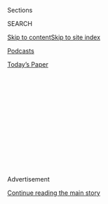 <div id="app">

<div>

<div>

<div>

<div class="NYTAppHideMasthead css-1q2w90k e1suatyy0">

<div class="section css-ui9rw0 e1suatyy2">

<div class="css-eph4ug er09x8g0">

<div class="css-6n7j50">

</div>

<span class="css-1dv1kvn">Sections</span>

<div class="css-10488qs">

<span class="css-1dv1kvn">SEARCH</span>

</div>

[Skip to content](#site-content)[Skip to site
index](#site-index)

</div>

<div id="masthead-section-label" class="css-1wr3we4 eaxe0e00">

[Podcasts](https://www.nytimes.com/spotlight/podcasts)

</div>

<div class="css-10698na e1huz5gh0">

</div>

</div>

<div id="masthead-bar-one" class="section hasLinks css-15hmgas e1csuq9d3">

<div class="css-uqyvli e1csuq9d0">

</div>

<div class="css-1uqjmks e1csuq9d1">

</div>

<div class="css-9e9ivx">

[](https://myaccount.nytimes.com/auth/login?response_type=cookie&client_id=vi)

</div>

<div class="css-1bvtpon e1csuq9d2">

[Today’s
Paper](https://www.nytimes.com/section/todayspaper)

</div>

</div>

</div>

</div>

<div data-aria-hidden="false">

<div id="site-content" data-role="main">

<div>

<div class="css-1aor85t" style="opacity:0.000000001;z-index:-1;visibility:hidden">

<div class="css-1hqnpie">

<div class="css-epjblv">

<span class="css-17xtcya">[Podcasts](/spotlight/podcasts)</span><span class="css-x15j1o">|</span><span class="css-fwqvlz">How
to Learn From a
Plague</span>

</div>

<div class="css-k008qs">

<div class="css-1iwv8en">

<span class="css-18z7m18"></span>

<div>

</div>

</div>

<span class="css-1n6z4y">https://nyti.ms/2ynQt0p</span>

<div class="css-1705lsu">

<div class="css-4xjgmj">

<div class="css-4skfbu" data-role="toolbar" data-aria-label="Social Media Share buttons, Save button, and Comments Panel with current comment count" data-testid="share-tools">

  - 
  - 
  - 
  - 
    
    <div class="css-6n7j50">
    
    </div>

  - 

</div>

</div>

</div>

</div>

</div>

</div>

<div id="NYT_TOP_BANNER_REGION" class="css-13pd83m">

</div>

<div id="top-wrapper" class="css-1sy8kpn">

<div id="top-slug" class="css-l9onyx">

Advertisement

</div>

[Continue reading the main
story](#after-top)

<div class="ad top-wrapper" style="text-align:center;height:100%;display:block;min-height:250px">

<div id="top" class="place-ad" data-position="top" data-size-key="top">

</div>

</div>

<div id="after-top">

</div>

</div>

<div>

<div class="css-1g7y0i5 e1drnplw0">

<div class="css-1ceswkc e1drnplw1">

</div>

<div class="css-f2fzwx e1drnplw2">

<div data-aria-labelledby="modal-title" data-role="region">

<div id="modal-title" class="css-mln36k">

transcript

</div>

<div class="css-pbq7ev">

</div>

<span>Back to Still
Processing</span>

<div class="css-f6lhej">

<div class="css-1ialerq">

<div class="css-1701swk">

bars

</div>

<div>

<div class="css-1t7yl1y">

0:00/0:00

</div>

<div class="css-og85jy">

\-0:00

</div>

</div>

</div>

</div>

<div class="css-15fbio0">

<div class="css-1p4nyns">

transcript

## How to Learn From a Plague

### Hosted by Wesley Morris and Jenna Wortham. Produced by Hans Buetow.

#### We study the AIDS-epidemic documentary “How to Survive a Plague” — and apply its lessons to the Covid-19 crisis.

Thursday, April 16th, 2020

</div>

  - wesley morris  
    Can I tell you, Jenna, about my Aunt Geri?

  - jenna wortham  
    Please. I would love to hear more.

  - wesley morris  
    Well, you know that she died a couple weeks ago of Covid-19. She was
    in a nursing home for a while. And like many people who are in
    nursing homes right now, it is not the greatest place to be with
    this disease out there. And she was one of the unfortunate people
    who got it. She was 90 years old, and her life was good. It was very
    good. Aunt Geri was so full of life, and so full of energy, and so
    funny, and she loved having people around her. Let me — OK, Jenna,
    let me just ask you a question. Like, what is the thing where like,
    you don’t like Thanksgiving, but you will put up with it because
    there’s this one thing you get to eat every year? What is it?

  - jenna wortham  
    100 percent. 100 percent it’s stuffing.

  - wesley morris  
    Aunt Geri was the stuffing on your Thanksgiving plate. My personal
    favorite thing is macaroni and cheese with cranberry sauce. My Aunt
    Geri was the mac and cheese and the cranberry sauce. She was the
    person who, whenever my family got together, even if I didn’t even
    think about her being there, the minute I get in the house, Aunt
    Geri is there, and I’m happy. She told funny stories. She was a
    great side person in somebody else’s story if she was present when
    my grandmother was holding court. My Aunt Geri was basically like
    the Pips to my grandmother’s Gladys Knight. She was always there and
    just be like, leaving —

  - jenna wortham  
    Oh, my god. So good.

  - wesley morris  
    On that midnight train. Yeah, I mean, that was my Aunt Geri. She was
    there to back up any story being told that she knew anything about.
    And whatever your favorite thing is, that was Aunt Geri. She was one
    of my favorite things. And it’s just wild to me that this vivacious,
    humorous, vinegary woman who loved so many people, who was loved by
    so many people, who lived such a full and rich life, would have to
    spend the last of those days by herself, untouched, unspoken to,
    essentially, by anybody who loved her, by the people she raised. I
    think all of us in my family would have loved to have given her
    that.

  - jenna wortham  
    It’s really hard to grapple with the reality that in order to take
    care of someone, and in order to love them, you have to stay away
    from them, because you could get sick. I mean, their bodies are
    dangerous. They are carrying the virus.

  - wesley morris  
    And where my brain goes thinking about where to put my sadness, or
    like how to think about it in some other context, is to the 1980s
    and 1990s, when people were also dying stigmatized deaths. And it
    isn’t so much that my Aunt Geri died stigmatized, but she kind of
    did, Jenna. She was forced to die in a way that feels, emotionally,
    to me, shameful, because it’s not the way human beings commemorate
    each other.

  - jenna wortham  
    Right.

  - wesley morris  
    We couldn’t be in space with her. We couldn’t talk her through her
    death. We couldn’t comfort her as she died. She just had to do it on
    her own. And so there is this — there’s this spot on Aunt Geri’s
    death in a way that feels, kinda makes me feel worse.

  - jenna wortham  
    But that last act of Aunt Geri was one of love, you know? She died
    alone to prevent anyone else from getting sick, and it’s not right.
    It isn’t right.

  - wesley morris  
    But that’s where we are.

  - jenna wortham  
    Yeah. And that’s where we are.

  - \[music\]

  - wesley morris  
    I’m Wesley Morris.

  - jenna wortham  
    I’m Jenna Wortham.

  - wesley morris  
    We’re two New York Times writers hunkered down in our living rooms.

  - jenna wortham  
    This is “Still Processing.”

  - wesley morris  
    Jenna, you and I watched this film, “How to Survive a Plague.” I
    think this movie, which was made in 2012 by David France, is a
    really instructive blueprint for how we might proceed, and the ways
    in which the era of the AIDS crisis, which lasted for the 1980s and
    1990s, the high point of it is just really useful to compare these
    two areas.

  - jenna wortham  
    Sure.

  - wesley morris  
    This one that we’ve just embarked on, and this one that was well
    under way when the movie starts. And essentially, David France made
    this film out of lots of video footage that existed from the time of
    ACT UP and the fight to get some sort of drug treatment for these
    people who were dying and who contracted the disease.

  - archived recording  
    Welcome to ACT UP. We are the AIDS Coaltion to Unleash Power, a
    diverse, non-partisan group of individuals united in anger and
    committed to direct action to end the AIDS crisis.

wesley morris

And they were formed in 1987, and they essentially harassed and
basically terrorized the government into giving them the drugs.

  - archived recording  
    Fight back. Fight AIDS. Act up. Fight back. Fight AIDS.

wesley morris

I think part of the power comes from the fear of the people organizing,
and the uncertainty, and the anger that they have that there is
something that can be done, but the government, the U.S. government in
this case, isn’t doing enough, if anything, to fight it. And I think the
reason I wanted us to watch it was because it just seemed like a film
that nobody’s really talking about in terms of what lessons we can
learn. Everybody’s watching “Contagion.”

jenna wortham

And “28 Days Later,” I just keep bringing it up.

wesley morris

You really keep bringing it up.

\[laughter\]

wesley morris

I know it’s not just you.

jenna wortham

My biggest regret. My biggest regret. Go on.

wesley morris

But I think “How to Survive a Plague” is the most instructive movie
manual we might have. I mean, there are all kinds of books we can read
as well, but movie-wise I actually wonder if, at this point where we are
now — “Contagion” made sense for the first phase of this.

jenna wortham

Right.

wesley morris

I feel like we’re entering a more existential phase, and a more angry
and political phase.

jenna wortham

We’re more engaged.

wesley morris

Yeah.

jenna wortham

Like, this is the new reality. Now we want to know what to do with it.

wesley morris

Right, right. I feel like there are a lot of ways in which this moment
is similar to what was happening 25, 30, 35 years ago, and one of those
ways is what we were talking about with my aunt, which involves the
danger of a vector and the fact that we can’t touch each other. I’m
thinking about this moment in “How to Survive a Plague” where Peter
Staley, who’s one of the most prominent members of ACT UP, is on
“Crossfire,” CNN’s “Crossfire,” back when “Crossfire” was not the way
all cable news was now, which is people yelling at each other.

  - archived recording  
    Tonight from Washington, “Crossfire,” against all odds. On the left,
    Tom Braden. On the right, Pat Buchanan. In the crossfire, Peter
    Staley of the New York AIDS Coalition To Unleash Power.

wesley morris

Pat Buchanan, conservative Republican on one side, and Tom Braden, I
don’t know what political affiliation Tom Braden was. He basically is
famous for having written the book that became the television show
“Eight is Enough.” Anyway, at some point Pat Buchanan says to Peter
Staley, you know, I want you to look into the camera, and what would you
tell a young kid who wants to have sex?

jenna wortham

Well, he said your brother. He was like —

wesley morris

Yeah, or your brother. Yeah, your young brother, yeah.

jenna wortham

If you have a brother, he’s 21, what would you say to him? Would you
want him to avoid this life that you’re living? Peter Staley is HIV
positive.

  - archived recording (pat buchanan)  
    What would you tell him if you wanted him to live a long life?

  - archived recording (peter staley)  
    Use a condom. And also to use a lubricant, by the way, that has the
    medicine that can —

  - archived recording (pat buchanan)  
    This is Russian roulette.

  - archived recording (peter staley)  
    It is not Russian roulette. It is Russian roulette to not give
    people this information when human nature dictates that they’re
    going to go out there and they’re going to have sex anyway.

  - archived recording (pat buchanan)  
    You mean celibacy is impossible?

  - archived recording (peter staley)  
    It’s just not going to work. People aren’t going to do it, and lots,
    lots of people are going to die.

jenna wortham

It’s incredible because the two men on either side of him cannot deal.
They’re both just sputtering. They literally — if they were a cartoon,
there’d be like smoke coming out of their ears.

  - archived recording (pat buchanan)  
    I think that — well, thank you very much, Peter Staley. Thanks for
    being in our studio. Mr. Braden and I will be back in a minute.

\[music\]

wesley morris

What I hear Peter Staley saying in that moment is that we need the tools
to be safe. Because the truth is, and you can see it in 2020, you can
see it right now anytime you leave the house with the uncertainty around
how to be safe around each other. And right now the solution is just to
quarantine and stay in the house and not go anywhere near each other.
But I think part of the anger that is bubbling up among so many of us
right now is that there is potentially a way we can begin to be safe
around each other, and that is through testing. Those guys wanted
condoms. We want tests. And it is a thing that is going to help us be
safe when it’s time to actually do what comes natural to us, which is
not stay in the house. A very simple clarification that could be made
for us medically, and at this point on behalf of the government, is
testing. Where are the tests?

jenna wortham

Mmm.

wesley morris

And there are two things that really have stayed with me in this outing
with “How to Survive a Plague,” and the one I just talked about with
Peter Staley and Pat Buchanan and Tom Braden on “Crossfire.” And the
other one is this moment at which things are really tense among ACT UP
members. They’ve reached a sort of stage where, I don’t know how else to
put this except like, some pettiness has begun to creep into the
operation. And there are people who think that the people at the front
of the organization, at the top of ACT UP, are getting too much
attention, and they’re a little too famous.

jenna wortham

A common activist, organizer dilemma. In every movement there comes a
moment. Go on.

wesley morris

Yes. Well, there’s a little — somebody in the peanut gallery is trying
to chirp up and cause a little bit of disruption.

  - archived recording 1  
    Bill, you’re going to have a chance to talk, all right? Everybody —

  - archived recording 2  
    Don’t lecture me, you stupid, lazy, incompetent shithead.

  - archived recording 3  
    Bill, everybody —

wesley morris

Up at the front of the room in this space is Larry Kramer, the
playwright activist, author of “The Normal Heart,” the play, “Faggots,”
the novel, and a real figurehead in the AIDS crisis. Larry Kramer leans
forward and he says, plague. He screams it.

  - archived recording  
    You’re making the same point towards —

  - archived recording (larry kramer)  
    Plague\! We are in the middle of a fucking plague, and you behave
    like this?
    
    Plague\! 40 million infected people is a fucking plague\!

jenna wortham

He’s like parting the Red Sea when he screams it. It’s like —

wesley morris

Yes. It is — that is great Jenna.

jenna wortham

It’s deeply theatrical.

wesley morris

Yes. It is an Old Testament moment.

jenna wortham

It is.

  - archived recording (larry kramer)  
    We are in the worst shape we have ever, ever, ever been in. All
    those pills we’re shoveling down our throats? Forget it. ACT UP has
    been taken over by a lunatic fringe. They can’t get together. Nobody
    agrees with anything. All we can do is field a couple of hundred
    people in a demonstration. That’s not going to make anybody pay
    attention, not until we get millions out there. We can’t do that.
    All we do is pick at each other and yell at each other.

wesley morris

He screams this, and the point of his screaming it is that he wants this
infighting to stop, because the stakes are too high. People are dying
right now, and we don’t have time for these little petty power
squabbles. There’s a larger mission, and our job right now is to figure
out how to execute it. I will never forget the sight of those people in
Wisconsin trying to vote —

jenna wortham

Heartbreaking.

wesley morris

The other week. And seemingly endless lines in the rain, in a hailstorm.
What would have been all right for that moment would have been somebody
just standing outside some polling station and just saying, “Plague\!
This is a plague\! And this is not a time to play games with people’s
lives. This primary can happen somewhere down the line. It does not have
to happen today when there are lives on the line, when people are
risking their lives to cast a vote. This is not the day for that.” And I
just imagine somebody — I mean, maybe it’s just Larry Kramer saying to
these people, this is not a game. This is a life or death thing. This
primary, I mean, in the scheme of things is probably a little — it’s
crucial, but there should be people alive to govern and not risking
their lives in order to vote to be governed in a moment like this. And
basically, what people were doing that day in leaving their houses to
stand in line — not six feet apart from people, by the way, according to
some of the pictures I saw — in order to vote because they had to, for
me, it felt like a form of protest.

jenna wortham

Absolutely. I’ve also been thinking a lot about how workers are
organizing right now in this moment. So there are these incredible
demonstrations where Whole Foods workers and some Amazon workers,
they’re calling in sick instead of showing up for work. And they’re
essentially protesting inadequate protections for workers who are still
showing up for work, bagging groceries, packing boxes and sending them
out into the world. Essential jobs, no doubt about it, but they don’t
feel that they have what they need to care for themselves. And in
January, Whole Foods stopped offering health care for its part-time
employees, and that means anybody who works under 30 hours a week. And
so those are really, really, really hard choices to have to make. Do I
show up and try to make money to take care of myself and take care of my
family, and put myself in harm’s way, and potentially contract or spread
the virus? Thinking about those labor uprisings and those worker
movements, A, it’s really inspiring, but it also makes me think a lot
about the die-ins that were being held during the AIDS epidemic. In the
peak of the AIDS crisis, where people were going into public spaces —
sometimes they were churches, sometimes they were in front of federal
buildings — and they were just laying on the ground and yelling, “You’re
killing us. You’re killing us because you won’t protect us.”

  - archived recording  
    Stop killing us\! Stop killing us\! Stop killing us\! We’re not
    going to take it anymore. You’re killing us. Stop it\! Stop it\!
    Stop it\! Stop it\!

jenna wortham

But none of that is possible right now. That’s not what protest can look
like right now in 2020 during Covid-19, but it does look like standing
in line to vote in Wisconsin. It also looks like organizing and staging
sick-outs to demand that your workplace is safer, because people can’t
organize and have meetings. People can’t come together and hold signs
and storm a federal building, although I’m sure we would if we could.

wesley morris

There is this inside-out way that the risk of your life in order to
survive in some ways is a kind of protest. Right? Like, having to leave
your house to file for unemployment benefits, or go to a food bank, is a
form of protest.

jenna wortham

It’s interesting, though, because I think there’s been this narrative
over the course of the last four years about the death of the American
protest. Or that Americans aren’t in the streets enough, and Americans
aren’t holding these endless vigils, like people are doing in South
Korea and other countries who are unhappy with their government and just
refusing to stay inside.

wesley morris

Hong Kong.

jenna wortham

And Hong Kong. Yeah, Hong Kong is a great example as well. And the
images that we’re receiving of that need laid so bare, so desperate, and
so real is becoming this unexpected demonstration. It’s a demonstration
of the stark inequalities of this country. It’s puncturing through any
fantasy that people have had. And I actually think that right now, we’re
building to the point where the documentary starts, which is six years
into the AIDS epidemic, and there are hundreds of thousands of people
who have died from AIDS. There was a feeling of negligence and death all
around you. We’re not there yet, and that is something I’m grateful for
in some ways. But it was also a reality check that we can’t let it get
to that point as well. Like, there’s no reason for this to go on longer
than it needs to go. And so it was kind of a shorthand to kind of like,
activate now. Like, I felt like I was being powered up like a
transformer. It was like, assemble\! \[LAUGHTER\] You don’t want to get
to the point —

wesley morris

That’s Voltron.

jenna wortham

That’s Vol — for sure.

You know, Wesley, there is this scene in the documentary that I just
can’t get out of my mind. It takes place during a moment when the AIDS
quilt is coming to Washington D.C.

wesley morris

Oh yeah.

jenna wortham

And the film shows these huge swaths of cloth being laid out over the
national lawn. And you know what it looks like. It’s beautiful. It’s
these hand-hewn squares with names on them and pictures and hearts and
other bits of memorabilia. And it’s emotional and it’s peaceful and it’s
evocative, and that’s one end of a grieving spectrum. At the other end
of that spectrum, there is an entirely different tone of emotion being
uncorked, and it’s a lot of ACT UP activists and other folks who are
also in Washington D.C. They go to the White House, and they bring the
cremated remains of their loved ones, and they’re literally taking
handfuls of ash, handfuls of charred bone, and they’re tossing it on the
lawn, and they’re yelling out their loved one’s names.

wesley morris

On the White House lawn.

jenna wortham

And it’s so emotional, and I cried, and it’s so powerful, and it’s so
visceral, and it’s so real. And I can see how the AIDS quilt in some
ways was offensive, because it didn’t — it wasn’t a strong enough act to
commemorate the lives that were lost unnecessarily. And so in a way —

wesley morris

It was kind of covering something up.

jenna wortham

It is covering something up and it was kind of — yeah, it was a blanket
of sorts, right? Like, it was a pacifying gesture.

wesley morris

Right, right.

jenna wortham

And so I was thinking a lot about this film’s choice too, and the
choices that were made, and the figures that were included. And like, in
some ways, that watching “How to Survive a Plague,” it was so
overwhelmingly white. I have no doubt that those core members of ACT UP
were the ones to focus on and that they were instrumental in pushing
forward the biomedical progress that people suffering from AIDS needed.
And I also couldn’t help but feel like, even though there are a few
artists of color, including Ray Navarro, there are a few black people
who are shown who are sick, there are a few black people at the ACT UP
meetings who were shown speaking out, but we don’t get their names. We
don’t know if they lived or died. We don’t know who they were. We don’t
know who they are. And —

wesley morris

Is that the movie’s fault? Or is that ACT UP’s fault?

jenna wortham

Good question.

wesley morris

Because the movie seems to know what ACT UP’s blind spots are, because
they kind of keep recurring in this questioning of where the people of
color are. And it’s hard not to watch this movie, once you notice that,
and not think about how there weren’t blacks and Latinos in positions of
power pretty much anywhere during this era. And to flash forward to now,
the people who are still suffering most greatly with AIDS and HIV are
black people and Latinos, and those are also the same people dying
disproportionately right now of Covid-19.

jenna wortham

That’s right. Black and brown communities are still dealing with the
highest infection rates, right? The New York Times — we’ll put it in the
show notes — has a great piece about it a few years ago about how
infection rates of HIV are still tremendously high in the south and how
devastating that is. And a lot of it has to do with the whiteness of the
portrayal of the crisis. And so, you know, I was thinking a lot about
that and the similarities to Covid.

wesley morris

The vexing thing about all of this is, whenever these crises happen,
things that were set in motion 400 years ago, essentially —

jenna wortham

Yes\!

wesley morris

Always continue to bear the same results. Right? There isn’t anything
you can do. When stuff is supposed to go wrong for everybody, it goes
way more wrong for some people over here in the United States. And that
inequality is still bearing rotten fruit in the 21st century.

jenna wortham

I’ve been really meditating on the whiteness of “How to Survive a
Plague,” and for once it didn’t anger me. It actually — well it did
anger me, but it was also really enlightening because it’s really
helping me understand how filtered a lot of the coverage and a lot of
the perception of what the pandemic means for so many. Right now, in
particular, I’m thinking a lot about how my Twitter feed in particular
is just full of people talking about their boredom and loneliness and
what they’re cooking. And all those things are valid, but they’re really
only one subset of an experience right now, and it’s an experience of
people with the means and who have the means to be bored. And for a lot
of people, they’re dealing with living in overcrowded apartments.
They’re dealing with waiting in line for food. They’re dealing with
medical racism. The Times had a really great story about a lot of folks
in Queens. Queens is an area that’s been hit the hardest in New York.
And when you watch that film, it’s very clear who’s not being
represented and who was left out of the narrative. And it is such a
stark reminder who not to leave out this time, and that we have to be
really careful of those deletions, because they do have a historical
impact.

wesley morris

I’ve been finding that coverage to be heartening on the one hand, but
also like, well, welcome to a thing that has been going on — what?
There’s no internet at some of the homes of these kids who now have to
do distance learning?

jenna wortham

Exactly.

wesley morris

Shocker.

jenna wortham

Right.

wesley morris

It is hitting people — This is happening — Wait, it’s happening again?
Racism is happening by accident again? It is news to people in a way
that for some reason a hurricane isn’t, and it isn’t just the Flint
water crisis. There is something about the fact that this is happening
in every state in the country. And in every state in which there is a
black or Latino person, they are suffering this far more greatly than
other people, by and large. And I think it is really forcing people to
think about what racism — like, what invisible racism is, what ancient
racism is, what skeletal, morally skeletal racism is. It is who is being
forced to get sick in order to stay alive, and it’s that racism that’s
coming to bear on people and their consciousnesses right now.

jenna wortham

We’ve never been collectively at a moment in society, in my lifetime,
where everyone is susceptible to the same sickness, right? And all we
want is the same return to health. I just hope that people come out of
this moment, and the desire to go back to the new normal is a slightly
tweaked normal, that what we think of as health shifts, and that we
understand that health is not a given, and that some people are always
ill and always unwell because of the societal conditions under which
they live.

\[music\]

wesley morris

That is definitely true. And I have something to offer your hope when we
come back.

\[music\]

wesley morris

You know, Jenna, I’ve been thinking a lot about this moment that you and
I have been talking about — this ‘80s and ‘90s AIDS HIV era. And I’ve
been thinking a lot about the culture that came out of that moment. The
painters Keith Herring and David Wojnarowicz on the one hand, and then
somebody like the poet Tom Gunn on the other, who wrote this great
collection of poems called “The Man With Night Sweats” about AIDS in
that time of crisis, in and around San Francisco especially. And the
filmmaker, the great filmmaker, Marlon Riggs, who was also working
during this period and making really great experimental work. But the
thing, a thing that I’ve been thinking about, given what we’ve been
talking about, in — really in the last couple of weeks is this REM song
that was recorded well after the height of the crisis. The song is
called “Hope.”

\[music - "hope," rem\]

And it’s on their album “Up” which came out in 1998. And there’s
something about this song that is just so resonant with me. It’s got
this sort of stripped down beat, and it is essentially Michael Stipe
narrating the story of going to visit his friend who is sick in the
hospital, and the toll that the sickness is taking on him and maybe
their relationship, and the way that you care for sick people and the
way you care for dying people.

He’s saying, “You want to go out Friday. You want to go forever. You
know that it sounds childish that you’ve dreamt of alligators. You hope
that we are with you, and you hope you’re recognized. You want to go
forever. You see it in my eyes. I’m lost in the confusion, and it
doesn’t seem to matter. You really can’t believe it, and you hope it’s
getting better.”

And I don’t know. I read a verse like that, and I think about Geri and
how much she had that wanting to go forever in her eyes, and how unlike
in this song and unlike people who are sick and dying under ordinary
circumstances, she can’t see anything in anybody else’s eyes. I think
this is one of the most beautiful songs that REM’s ever written. I think
that it is one of the most beautiful songs ever written about dying or
the uncertainty around dying. But I also think that part of the thing
that makes the song beautiful is the way that the death is sort of
interlaced with this belief that things can get better, even if it
doesn’t seem in the moment that they will.

  - music - "hope," rem  
    You want to trust religion, and you know it’s allegory, but the
    people who are followers have written their own story. So you look
    up to the heavens, and you hope that it’s a space ship, and it’s
    something from your childhood. You’re thinking don’t be frightened.

wesley morris

I think about this song all the time for both how specifically detailed
it is, but also how powerfully broad its resonance is. I mean, this is
an experience that any two people can have in any hospital room, except
for right now. And it just stands in for me as a proxy for all of these
experiences that lots and lots of other people can’t have with their
loved ones too, but I have hope. I have hope. I have hope.

\[music\]

That’s our show. And you guys don’t have any homework for next week,
because we are going to watch something together.

jenna wortham

Ooh.

wesley morris

We’ll explain it on the spot, but just go try to enjoy yourselves as
much as you possibly can. And there’s one other thing.

jenna wortham

We really want to hear from you all about how taking care is changing in
your life under Covid. Tell us a story. How are you taking care of the
people in your life, and how are they taking care of you? You can record
yourself using the voice memo app or the voice recorder app, and email
the file to StillProcessing@NYTimes.com. We may use what you send us in
an upcoming episode. Either way, thank you so much for your time.

wesley morris

“Still Processing” is a product of The New York Times, and it was
recorded in our living rooms.

jenna wortham

It is produced by Hans Buetow.

wesley morris

Our editors are Sarah Sarasohn, Sasha Weiss, Wendy Dorr, and Lisa Tobin.

jenna wortham

Our engineer is Jake Gorski.

wesley morris

And our theme music’s by Kindness. It’s called “World Restart” from the
album “Otherness.”

jenna wortham

You can find all of our episodes and various fun things at
NYTimes.com/StillProcessing.

wesley morris

Thanks for listening, everybody.

jenna wortham

See you next
week.

</div>

</div>

</div>

</div>

<div style="position:absolute;width:0;height:0;visibility:hidden;display:none">

</div>

<div style="width:100%">

<div class="css-18qqsen e1eullfg0" style="background-image:url(https://static01.nyt.com/images/2019/09/15/podcasts/still-processing-album-art-2/still-processing-album-art-2-videoFifteenBySeven2610-v2.png)">

<div class="css-1hmsypo e1eullfg2">

<div class="css-131hid3 e1eullfg3">

<div class="css-1uhi299 e1eullfg1">

</div>

<div class="css-1tloyb6">

<div class="css-1kltdsh ehra6vc0">

[<span class="css-1f76qa2">![Still Processing
logo](https://static01.nyt.com/images/2019/09/15/podcasts/still-processing-album-art-2/still-processing-album-art-2-square320.jpg)<span>Still
Processing</span></span>](https://www.nytimes.com/column/still-processing-podcast)<span class="css-1lhttlg ehra6vc1"><span class="css-sj5ozi ehra6vc2">Subscribe:</span></span>

  - [Apple Podcasts](https://itunes.apple.com/us/podcast/id1151436460)
  - [Google
    Podcasts](https://www.google.com/podcasts?feed=aHR0cHM6Ly9yc3MuYXJ0MTkuY29tL255dC1zdGlsbC1wcm9jZXNzaW5n)

</div>

</div>

<div class="css-1r0dpua e1eullfg4">

<div class="css-1gu519p edye5kn0">

<div>

# How to Learn From a Plague

## We study the AIDS-epidemic documentary “How to Survive a Plague” — and apply its lessons to the Covid-19 crisis.

</div>

<span class="css-lsnb14 edye5kn4">Hosted by Wesley Morris and Jenna
Wortham. Produced by Hans Buetow.</span>

<div class="css-1vd84sn">

<span class="css-16bt4xd">Transcript</span>

</div>

</div>

<div class="css-1g7y0i5 e1drnplw0">

<div class="css-1ceswkc e1drnplw1">

</div>

<div class="css-f2fzwx e1drnplw2">

<div data-aria-labelledby="modal-title" data-role="region">

<div id="modal-title" class="css-mln36k">

transcript

</div>

<div class="css-pbq7ev">

</div>

<span>Back to Still
Processing</span>

<div class="css-f6lhej">

<div class="css-1ialerq">

<div class="css-1701swk">

bars

</div>

<div>

<div class="css-1t7yl1y">

0:00/0:00

</div>

<div class="css-og85jy">

\-0:00

</div>

</div>

</div>

</div>

<div class="css-15fbio0">

<div class="css-1p4nyns">

transcript

## How to Learn From a Plague

### Hosted by Wesley Morris and Jenna Wortham. Produced by Hans Buetow.

#### We study the AIDS-epidemic documentary “How to Survive a Plague” — and apply its lessons to the Covid-19 crisis.

Thursday, April 16th, 2020

</div>

  - wesley morris  
    Can I tell you, Jenna, about my Aunt Geri?

  - jenna wortham  
    Please. I would love to hear more.

  - wesley morris  
    Well, you know that she died a couple weeks ago of Covid-19. She was
    in a nursing home for a while. And like many people who are in
    nursing homes right now, it is not the greatest place to be with
    this disease out there. And she was one of the unfortunate people
    who got it. She was 90 years old, and her life was good. It was very
    good. Aunt Geri was so full of life, and so full of energy, and so
    funny, and she loved having people around her. Let me — OK, Jenna,
    let me just ask you a question. Like, what is the thing where like,
    you don’t like Thanksgiving, but you will put up with it because
    there’s this one thing you get to eat every year? What is it?

  - jenna wortham  
    100 percent. 100 percent it’s stuffing.

  - wesley morris  
    Aunt Geri was the stuffing on your Thanksgiving plate. My personal
    favorite thing is macaroni and cheese with cranberry sauce. My Aunt
    Geri was the mac and cheese and the cranberry sauce. She was the
    person who, whenever my family got together, even if I didn’t even
    think about her being there, the minute I get in the house, Aunt
    Geri is there, and I’m happy. She told funny stories. She was a
    great side person in somebody else’s story if she was present when
    my grandmother was holding court. My Aunt Geri was basically like
    the Pips to my grandmother’s Gladys Knight. She was always there and
    just be like, leaving —

  - jenna wortham  
    Oh, my god. So good.

  - wesley morris  
    On that midnight train. Yeah, I mean, that was my Aunt Geri. She was
    there to back up any story being told that she knew anything about.
    And whatever your favorite thing is, that was Aunt Geri. She was one
    of my favorite things. And it’s just wild to me that this vivacious,
    humorous, vinegary woman who loved so many people, who was loved by
    so many people, who lived such a full and rich life, would have to
    spend the last of those days by herself, untouched, unspoken to,
    essentially, by anybody who loved her, by the people she raised. I
    think all of us in my family would have loved to have given her
    that.

  - jenna wortham  
    It’s really hard to grapple with the reality that in order to take
    care of someone, and in order to love them, you have to stay away
    from them, because you could get sick. I mean, their bodies are
    dangerous. They are carrying the virus.

  - wesley morris  
    And where my brain goes thinking about where to put my sadness, or
    like how to think about it in some other context, is to the 1980s
    and 1990s, when people were also dying stigmatized deaths. And it
    isn’t so much that my Aunt Geri died stigmatized, but she kind of
    did, Jenna. She was forced to die in a way that feels, emotionally,
    to me, shameful, because it’s not the way human beings commemorate
    each other.

  - jenna wortham  
    Right.

  - wesley morris  
    We couldn’t be in space with her. We couldn’t talk her through her
    death. We couldn’t comfort her as she died. She just had to do it on
    her own. And so there is this — there’s this spot on Aunt Geri’s
    death in a way that feels, kinda makes me feel worse.

  - jenna wortham  
    But that last act of Aunt Geri was one of love, you know? She died
    alone to prevent anyone else from getting sick, and it’s not right.
    It isn’t right.

  - wesley morris  
    But that’s where we are.

  - jenna wortham  
    Yeah. And that’s where we are.

  - \[music\]

  - wesley morris  
    I’m Wesley Morris.

  - jenna wortham  
    I’m Jenna Wortham.

  - wesley morris  
    We’re two New York Times writers hunkered down in our living rooms.

  - jenna wortham  
    This is “Still Processing.”

  - wesley morris  
    Jenna, you and I watched this film, “How to Survive a Plague.” I
    think this movie, which was made in 2012 by David France, is a
    really instructive blueprint for how we might proceed, and the ways
    in which the era of the AIDS crisis, which lasted for the 1980s and
    1990s, the high point of it is just really useful to compare these
    two areas.

  - jenna wortham  
    Sure.

  - wesley morris  
    This one that we’ve just embarked on, and this one that was well
    under way when the movie starts. And essentially, David France made
    this film out of lots of video footage that existed from the time of
    ACT UP and the fight to get some sort of drug treatment for these
    people who were dying and who contracted the disease.

  - archived recording  
    Welcome to ACT UP. We are the AIDS Coaltion to Unleash Power, a
    diverse, non-partisan group of individuals united in anger and
    committed to direct action to end the AIDS crisis.

wesley morris

And they were formed in 1987, and they essentially harassed and
basically terrorized the government into giving them the drugs.

  - archived recording  
    Fight back. Fight AIDS. Act up. Fight back. Fight AIDS.

wesley morris

I think part of the power comes from the fear of the people organizing,
and the uncertainty, and the anger that they have that there is
something that can be done, but the government, the U.S. government in
this case, isn’t doing enough, if anything, to fight it. And I think the
reason I wanted us to watch it was because it just seemed like a film
that nobody’s really talking about in terms of what lessons we can
learn. Everybody’s watching “Contagion.”

jenna wortham

And “28 Days Later,” I just keep bringing it up.

wesley morris

You really keep bringing it up.

\[laughter\]

wesley morris

I know it’s not just you.

jenna wortham

My biggest regret. My biggest regret. Go on.

wesley morris

But I think “How to Survive a Plague” is the most instructive movie
manual we might have. I mean, there are all kinds of books we can read
as well, but movie-wise I actually wonder if, at this point where we are
now — “Contagion” made sense for the first phase of this.

jenna wortham

Right.

wesley morris

I feel like we’re entering a more existential phase, and a more angry
and political phase.

jenna wortham

We’re more engaged.

wesley morris

Yeah.

jenna wortham

Like, this is the new reality. Now we want to know what to do with it.

wesley morris

Right, right. I feel like there are a lot of ways in which this moment
is similar to what was happening 25, 30, 35 years ago, and one of those
ways is what we were talking about with my aunt, which involves the
danger of a vector and the fact that we can’t touch each other. I’m
thinking about this moment in “How to Survive a Plague” where Peter
Staley, who’s one of the most prominent members of ACT UP, is on
“Crossfire,” CNN’s “Crossfire,” back when “Crossfire” was not the way
all cable news was now, which is people yelling at each other.

  - archived recording  
    Tonight from Washington, “Crossfire,” against all odds. On the left,
    Tom Braden. On the right, Pat Buchanan. In the crossfire, Peter
    Staley of the New York AIDS Coalition To Unleash Power.

wesley morris

Pat Buchanan, conservative Republican on one side, and Tom Braden, I
don’t know what political affiliation Tom Braden was. He basically is
famous for having written the book that became the television show
“Eight is Enough.” Anyway, at some point Pat Buchanan says to Peter
Staley, you know, I want you to look into the camera, and what would you
tell a young kid who wants to have sex?

jenna wortham

Well, he said your brother. He was like —

wesley morris

Yeah, or your brother. Yeah, your young brother, yeah.

jenna wortham

If you have a brother, he’s 21, what would you say to him? Would you
want him to avoid this life that you’re living? Peter Staley is HIV
positive.

  - archived recording (pat buchanan)  
    What would you tell him if you wanted him to live a long life?

  - archived recording (peter staley)  
    Use a condom. And also to use a lubricant, by the way, that has the
    medicine that can —

  - archived recording (pat buchanan)  
    This is Russian roulette.

  - archived recording (peter staley)  
    It is not Russian roulette. It is Russian roulette to not give
    people this information when human nature dictates that they’re
    going to go out there and they’re going to have sex anyway.

  - archived recording (pat buchanan)  
    You mean celibacy is impossible?

  - archived recording (peter staley)  
    It’s just not going to work. People aren’t going to do it, and lots,
    lots of people are going to die.

jenna wortham

It’s incredible because the two men on either side of him cannot deal.
They’re both just sputtering. They literally — if they were a cartoon,
there’d be like smoke coming out of their ears.

  - archived recording (pat buchanan)  
    I think that — well, thank you very much, Peter Staley. Thanks for
    being in our studio. Mr. Braden and I will be back in a minute.

\[music\]

wesley morris

What I hear Peter Staley saying in that moment is that we need the tools
to be safe. Because the truth is, and you can see it in 2020, you can
see it right now anytime you leave the house with the uncertainty around
how to be safe around each other. And right now the solution is just to
quarantine and stay in the house and not go anywhere near each other.
But I think part of the anger that is bubbling up among so many of us
right now is that there is potentially a way we can begin to be safe
around each other, and that is through testing. Those guys wanted
condoms. We want tests. And it is a thing that is going to help us be
safe when it’s time to actually do what comes natural to us, which is
not stay in the house. A very simple clarification that could be made
for us medically, and at this point on behalf of the government, is
testing. Where are the tests?

jenna wortham

Mmm.

wesley morris

And there are two things that really have stayed with me in this outing
with “How to Survive a Plague,” and the one I just talked about with
Peter Staley and Pat Buchanan and Tom Braden on “Crossfire.” And the
other one is this moment at which things are really tense among ACT UP
members. They’ve reached a sort of stage where, I don’t know how else to
put this except like, some pettiness has begun to creep into the
operation. And there are people who think that the people at the front
of the organization, at the top of ACT UP, are getting too much
attention, and they’re a little too famous.

jenna wortham

A common activist, organizer dilemma. In every movement there comes a
moment. Go on.

wesley morris

Yes. Well, there’s a little — somebody in the peanut gallery is trying
to chirp up and cause a little bit of disruption.

  - archived recording 1  
    Bill, you’re going to have a chance to talk, all right? Everybody —

  - archived recording 2  
    Don’t lecture me, you stupid, lazy, incompetent shithead.

  - archived recording 3  
    Bill, everybody —

wesley morris

Up at the front of the room in this space is Larry Kramer, the
playwright activist, author of “The Normal Heart,” the play, “Faggots,”
the novel, and a real figurehead in the AIDS crisis. Larry Kramer leans
forward and he says, plague. He screams it.

  - archived recording  
    You’re making the same point towards —

  - archived recording (larry kramer)  
    Plague\! We are in the middle of a fucking plague, and you behave
    like this?
    
    Plague\! 40 million infected people is a fucking plague\!

jenna wortham

He’s like parting the Red Sea when he screams it. It’s like —

wesley morris

Yes. It is — that is great Jenna.

jenna wortham

It’s deeply theatrical.

wesley morris

Yes. It is an Old Testament moment.

jenna wortham

It is.

  - archived recording (larry kramer)  
    We are in the worst shape we have ever, ever, ever been in. All
    those pills we’re shoveling down our throats? Forget it. ACT UP has
    been taken over by a lunatic fringe. They can’t get together. Nobody
    agrees with anything. All we can do is field a couple of hundred
    people in a demonstration. That’s not going to make anybody pay
    attention, not until we get millions out there. We can’t do that.
    All we do is pick at each other and yell at each other.

wesley morris

He screams this, and the point of his screaming it is that he wants this
infighting to stop, because the stakes are too high. People are dying
right now, and we don’t have time for these little petty power
squabbles. There’s a larger mission, and our job right now is to figure
out how to execute it. I will never forget the sight of those people in
Wisconsin trying to vote —

jenna wortham

Heartbreaking.

wesley morris

The other week. And seemingly endless lines in the rain, in a hailstorm.
What would have been all right for that moment would have been somebody
just standing outside some polling station and just saying, “Plague\!
This is a plague\! And this is not a time to play games with people’s
lives. This primary can happen somewhere down the line. It does not have
to happen today when there are lives on the line, when people are
risking their lives to cast a vote. This is not the day for that.” And I
just imagine somebody — I mean, maybe it’s just Larry Kramer saying to
these people, this is not a game. This is a life or death thing. This
primary, I mean, in the scheme of things is probably a little — it’s
crucial, but there should be people alive to govern and not risking
their lives in order to vote to be governed in a moment like this. And
basically, what people were doing that day in leaving their houses to
stand in line — not six feet apart from people, by the way, according to
some of the pictures I saw — in order to vote because they had to, for
me, it felt like a form of protest.

jenna wortham

Absolutely. I’ve also been thinking a lot about how workers are
organizing right now in this moment. So there are these incredible
demonstrations where Whole Foods workers and some Amazon workers,
they’re calling in sick instead of showing up for work. And they’re
essentially protesting inadequate protections for workers who are still
showing up for work, bagging groceries, packing boxes and sending them
out into the world. Essential jobs, no doubt about it, but they don’t
feel that they have what they need to care for themselves. And in
January, Whole Foods stopped offering health care for its part-time
employees, and that means anybody who works under 30 hours a week. And
so those are really, really, really hard choices to have to make. Do I
show up and try to make money to take care of myself and take care of my
family, and put myself in harm’s way, and potentially contract or spread
the virus? Thinking about those labor uprisings and those worker
movements, A, it’s really inspiring, but it also makes me think a lot
about the die-ins that were being held during the AIDS epidemic. In the
peak of the AIDS crisis, where people were going into public spaces —
sometimes they were churches, sometimes they were in front of federal
buildings — and they were just laying on the ground and yelling, “You’re
killing us. You’re killing us because you won’t protect us.”

  - archived recording  
    Stop killing us\! Stop killing us\! Stop killing us\! We’re not
    going to take it anymore. You’re killing us. Stop it\! Stop it\!
    Stop it\! Stop it\!

jenna wortham

But none of that is possible right now. That’s not what protest can look
like right now in 2020 during Covid-19, but it does look like standing
in line to vote in Wisconsin. It also looks like organizing and staging
sick-outs to demand that your workplace is safer, because people can’t
organize and have meetings. People can’t come together and hold signs
and storm a federal building, although I’m sure we would if we could.

wesley morris

There is this inside-out way that the risk of your life in order to
survive in some ways is a kind of protest. Right? Like, having to leave
your house to file for unemployment benefits, or go to a food bank, is a
form of protest.

jenna wortham

It’s interesting, though, because I think there’s been this narrative
over the course of the last four years about the death of the American
protest. Or that Americans aren’t in the streets enough, and Americans
aren’t holding these endless vigils, like people are doing in South
Korea and other countries who are unhappy with their government and just
refusing to stay inside.

wesley morris

Hong Kong.

jenna wortham

And Hong Kong. Yeah, Hong Kong is a great example as well. And the
images that we’re receiving of that need laid so bare, so desperate, and
so real is becoming this unexpected demonstration. It’s a demonstration
of the stark inequalities of this country. It’s puncturing through any
fantasy that people have had. And I actually think that right now, we’re
building to the point where the documentary starts, which is six years
into the AIDS epidemic, and there are hundreds of thousands of people
who have died from AIDS. There was a feeling of negligence and death all
around you. We’re not there yet, and that is something I’m grateful for
in some ways. But it was also a reality check that we can’t let it get
to that point as well. Like, there’s no reason for this to go on longer
than it needs to go. And so it was kind of a shorthand to kind of like,
activate now. Like, I felt like I was being powered up like a
transformer. It was like, assemble\! \[LAUGHTER\] You don’t want to get
to the point —

wesley morris

That’s Voltron.

jenna wortham

That’s Vol — for sure.

You know, Wesley, there is this scene in the documentary that I just
can’t get out of my mind. It takes place during a moment when the AIDS
quilt is coming to Washington D.C.

wesley morris

Oh yeah.

jenna wortham

And the film shows these huge swaths of cloth being laid out over the
national lawn. And you know what it looks like. It’s beautiful. It’s
these hand-hewn squares with names on them and pictures and hearts and
other bits of memorabilia. And it’s emotional and it’s peaceful and it’s
evocative, and that’s one end of a grieving spectrum. At the other end
of that spectrum, there is an entirely different tone of emotion being
uncorked, and it’s a lot of ACT UP activists and other folks who are
also in Washington D.C. They go to the White House, and they bring the
cremated remains of their loved ones, and they’re literally taking
handfuls of ash, handfuls of charred bone, and they’re tossing it on the
lawn, and they’re yelling out their loved one’s names.

wesley morris

On the White House lawn.

jenna wortham

And it’s so emotional, and I cried, and it’s so powerful, and it’s so
visceral, and it’s so real. And I can see how the AIDS quilt in some
ways was offensive, because it didn’t — it wasn’t a strong enough act to
commemorate the lives that were lost unnecessarily. And so in a way —

wesley morris

It was kind of covering something up.

jenna wortham

It is covering something up and it was kind of — yeah, it was a blanket
of sorts, right? Like, it was a pacifying gesture.

wesley morris

Right, right.

jenna wortham

And so I was thinking a lot about this film’s choice too, and the
choices that were made, and the figures that were included. And like, in
some ways, that watching “How to Survive a Plague,” it was so
overwhelmingly white. I have no doubt that those core members of ACT UP
were the ones to focus on and that they were instrumental in pushing
forward the biomedical progress that people suffering from AIDS needed.
And I also couldn’t help but feel like, even though there are a few
artists of color, including Ray Navarro, there are a few black people
who are shown who are sick, there are a few black people at the ACT UP
meetings who were shown speaking out, but we don’t get their names. We
don’t know if they lived or died. We don’t know who they were. We don’t
know who they are. And —

wesley morris

Is that the movie’s fault? Or is that ACT UP’s fault?

jenna wortham

Good question.

wesley morris

Because the movie seems to know what ACT UP’s blind spots are, because
they kind of keep recurring in this questioning of where the people of
color are. And it’s hard not to watch this movie, once you notice that,
and not think about how there weren’t blacks and Latinos in positions of
power pretty much anywhere during this era. And to flash forward to now,
the people who are still suffering most greatly with AIDS and HIV are
black people and Latinos, and those are also the same people dying
disproportionately right now of Covid-19.

jenna wortham

That’s right. Black and brown communities are still dealing with the
highest infection rates, right? The New York Times — we’ll put it in the
show notes — has a great piece about it a few years ago about how
infection rates of HIV are still tremendously high in the south and how
devastating that is. And a lot of it has to do with the whiteness of the
portrayal of the crisis. And so, you know, I was thinking a lot about
that and the similarities to Covid.

wesley morris

The vexing thing about all of this is, whenever these crises happen,
things that were set in motion 400 years ago, essentially —

jenna wortham

Yes\!

wesley morris

Always continue to bear the same results. Right? There isn’t anything
you can do. When stuff is supposed to go wrong for everybody, it goes
way more wrong for some people over here in the United States. And that
inequality is still bearing rotten fruit in the 21st century.

jenna wortham

I’ve been really meditating on the whiteness of “How to Survive a
Plague,” and for once it didn’t anger me. It actually — well it did
anger me, but it was also really enlightening because it’s really
helping me understand how filtered a lot of the coverage and a lot of
the perception of what the pandemic means for so many. Right now, in
particular, I’m thinking a lot about how my Twitter feed in particular
is just full of people talking about their boredom and loneliness and
what they’re cooking. And all those things are valid, but they’re really
only one subset of an experience right now, and it’s an experience of
people with the means and who have the means to be bored. And for a lot
of people, they’re dealing with living in overcrowded apartments.
They’re dealing with waiting in line for food. They’re dealing with
medical racism. The Times had a really great story about a lot of folks
in Queens. Queens is an area that’s been hit the hardest in New York.
And when you watch that film, it’s very clear who’s not being
represented and who was left out of the narrative. And it is such a
stark reminder who not to leave out this time, and that we have to be
really careful of those deletions, because they do have a historical
impact.

wesley morris

I’ve been finding that coverage to be heartening on the one hand, but
also like, well, welcome to a thing that has been going on — what?
There’s no internet at some of the homes of these kids who now have to
do distance learning?

jenna wortham

Exactly.

wesley morris

Shocker.

jenna wortham

Right.

wesley morris

It is hitting people — This is happening — Wait, it’s happening again?
Racism is happening by accident again? It is news to people in a way
that for some reason a hurricane isn’t, and it isn’t just the Flint
water crisis. There is something about the fact that this is happening
in every state in the country. And in every state in which there is a
black or Latino person, they are suffering this far more greatly than
other people, by and large. And I think it is really forcing people to
think about what racism — like, what invisible racism is, what ancient
racism is, what skeletal, morally skeletal racism is. It is who is being
forced to get sick in order to stay alive, and it’s that racism that’s
coming to bear on people and their consciousnesses right now.

jenna wortham

We’ve never been collectively at a moment in society, in my lifetime,
where everyone is susceptible to the same sickness, right? And all we
want is the same return to health. I just hope that people come out of
this moment, and the desire to go back to the new normal is a slightly
tweaked normal, that what we think of as health shifts, and that we
understand that health is not a given, and that some people are always
ill and always unwell because of the societal conditions under which
they live.

\[music\]

wesley morris

That is definitely true. And I have something to offer your hope when we
come back.

\[music\]

wesley morris

You know, Jenna, I’ve been thinking a lot about this moment that you and
I have been talking about — this ‘80s and ‘90s AIDS HIV era. And I’ve
been thinking a lot about the culture that came out of that moment. The
painters Keith Herring and David Wojnarowicz on the one hand, and then
somebody like the poet Tom Gunn on the other, who wrote this great
collection of poems called “The Man With Night Sweats” about AIDS in
that time of crisis, in and around San Francisco especially. And the
filmmaker, the great filmmaker, Marlon Riggs, who was also working
during this period and making really great experimental work. But the
thing, a thing that I’ve been thinking about, given what we’ve been
talking about, in — really in the last couple of weeks is this REM song
that was recorded well after the height of the crisis. The song is
called “Hope.”

\[music - "hope," rem\]

And it’s on their album “Up” which came out in 1998. And there’s
something about this song that is just so resonant with me. It’s got
this sort of stripped down beat, and it is essentially Michael Stipe
narrating the story of going to visit his friend who is sick in the
hospital, and the toll that the sickness is taking on him and maybe
their relationship, and the way that you care for sick people and the
way you care for dying people.

He’s saying, “You want to go out Friday. You want to go forever. You
know that it sounds childish that you’ve dreamt of alligators. You hope
that we are with you, and you hope you’re recognized. You want to go
forever. You see it in my eyes. I’m lost in the confusion, and it
doesn’t seem to matter. You really can’t believe it, and you hope it’s
getting better.”

And I don’t know. I read a verse like that, and I think about Geri and
how much she had that wanting to go forever in her eyes, and how unlike
in this song and unlike people who are sick and dying under ordinary
circumstances, she can’t see anything in anybody else’s eyes. I think
this is one of the most beautiful songs that REM’s ever written. I think
that it is one of the most beautiful songs ever written about dying or
the uncertainty around dying. But I also think that part of the thing
that makes the song beautiful is the way that the death is sort of
interlaced with this belief that things can get better, even if it
doesn’t seem in the moment that they will.

  - music - "hope," rem  
    You want to trust religion, and you know it’s allegory, but the
    people who are followers have written their own story. So you look
    up to the heavens, and you hope that it’s a space ship, and it’s
    something from your childhood. You’re thinking don’t be frightened.

wesley morris

I think about this song all the time for both how specifically detailed
it is, but also how powerfully broad its resonance is. I mean, this is
an experience that any two people can have in any hospital room, except
for right now. And it just stands in for me as a proxy for all of these
experiences that lots and lots of other people can’t have with their
loved ones too, but I have hope. I have hope. I have hope.

\[music\]

That’s our show. And you guys don’t have any homework for next week,
because we are going to watch something together.

jenna wortham

Ooh.

wesley morris

We’ll explain it on the spot, but just go try to enjoy yourselves as
much as you possibly can. And there’s one other thing.

jenna wortham

We really want to hear from you all about how taking care is changing in
your life under Covid. Tell us a story. How are you taking care of the
people in your life, and how are they taking care of you? You can record
yourself using the voice memo app or the voice recorder app, and email
the file to StillProcessing@NYTimes.com. We may use what you send us in
an upcoming episode. Either way, thank you so much for your time.

wesley morris

“Still Processing” is a product of The New York Times, and it was
recorded in our living rooms.

jenna wortham

It is produced by Hans Buetow.

wesley morris

Our editors are Sarah Sarasohn, Sasha Weiss, Wendy Dorr, and Lisa Tobin.

jenna wortham

Our engineer is Jake Gorski.

wesley morris

And our theme music’s by Kindness. It’s called “World Restart” from the
album “Otherness.”

jenna wortham

You can find all of our episodes and various fun things at
NYTimes.com/StillProcessing.

wesley morris

Thanks for listening, everybody.

jenna wortham

See you next week.

</div>

</div>

</div>

</div>

</div>

<div class="css-1xgepvx e1eullfg5">

</div>

</div>

</div>

</div>

<div class="css-fnovkn e1gfokfg0">

<span class="css-1ly73wi e1tej78p0">Previous</span>

<div class="css-1s78rjm e1gfokfg1">

<div class="css-uq6cyc e1gfokfg3" data-recirc-bar-item="true">

<div class="css-hoe9xz">

<span class="css-nxkttv">More episodes
of</span><span class="css-19zi9mh">Still
Processing</span>

</div>

</div>

<div class="css-uq6cyc e1gfokfg3" data-recirc-bar-item="true">

[![](https://static01.nyt.com/images/2020/07/23/multimedia/23stillprocessing-pix/23stillprocessing-pix-thumbLarge.jpg)](https://www.nytimes.com/2020/07/23/podcasts/hamilton-ziwe-discomfort.html?action=click&module=audio-series-bar&region=header&pgtype=Article)

<div class="css-14o8mz7 e1gfokfg2">

</div>

<div class="css-1qq8bvn">

July 23, 2020<span>  <span class="css-orcm78">•</span> 
38:10</span><span class="css-i5svdo">Ziwe May Destroy
Hamilton</span>

</div>

</div>

<div class="css-uq6cyc e1gfokfg3" data-recirc-bar-item="true">

[![](https://static01.nyt.com/images/2020/07/18/multimedia/16stillprocessing-pix/16stillprocessing-pix-thumbLarge.jpg)](https://www.nytimes.com/2020/07/16/podcasts/reparations-for-aunt-jemima.html?action=click&module=audio-series-bar&region=header&pgtype=Article)

<div class="css-14o8mz7 e1gfokfg2">

</div>

<div class="css-1qq8bvn">

July 16, 2020<span>  <span class="css-orcm78">•</span> 
35:35</span><span class="css-i5svdo">Reparations for Aunt
Jemima\!</span>

</div>

</div>

<div class="css-uq6cyc e1gfokfg3" data-recirc-bar-item="true">

[![](https://static01.nyt.com/images/2020/07/12/podcasts/09stillprocessing-image/xx-stillprocessing-thumbLarge.jpg)](https://www.nytimes.com/2020/07/09/podcasts/still-processing-black-lives-matter.html?action=click&module=audio-series-bar&region=header&pgtype=Article)

<div class="css-14o8mz7 e1gfokfg2">

</div>

<div class="css-1qq8bvn">

July 9, 2020<span>  <span class="css-orcm78">•</span> 
26:29</span><span class="css-i5svdo">So Y’all Finally Get
It</span>

</div>

</div>

<div class="css-uq6cyc e1gfokfg3" data-recirc-bar-item="true">

[![](https://static01.nyt.com/images/2020/05/16/podcasts/14stillprocessing-image/14stillprocessing-image-thumbLarge-v2.jpg)](https://www.nytimes.com/2020/05/14/podcasts/still-processing-westworld-hollywood-utopia-dystopia.html?action=click&module=audio-series-bar&region=header&pgtype=Article)

<div class="css-14o8mz7 e1gfokfg2">

</div>

<div class="css-1qq8bvn">

May 14, 2020<span class="css-i5svdo">New Loop,
America</span>

</div>

</div>

<div class="css-uq6cyc e1gfokfg3" data-recirc-bar-item="true">

[![](https://static01.nyt.com/images/2020/04/28/pageoneplus/28sondheimjp-sp/28sondheimjp-sp-thumbLarge-v4.jpg)](https://www.nytimes.com/2020/05/07/podcasts/still-processing-internet-vulnerability-sondheim-parks-recreation.html?action=click&module=audio-series-bar&region=header&pgtype=Article)

<div class="css-14o8mz7 e1gfokfg2">

</div>

<div class="css-1qq8bvn">

May 7, 2020<span class="css-i5svdo">Does This Phone Make Me Look
Human?</span>

</div>

</div>

<div class="css-uq6cyc e1gfokfg3" data-recirc-bar-item="true">

[![](https://static01.nyt.com/images/2020/05/03/multimedia/30stillpro-image/30stillpro-image-thumbLarge.jpg)](https://www.nytimes.com/2020/04/30/podcasts/still-processing-fiona-apple-fetch-bolt-cutters.html?action=click&module=audio-series-bar&region=header&pgtype=Article)

<div class="css-14o8mz7 e1gfokfg2">

</div>

<div class="css-1qq8bvn">

May 1, 2020<span class="css-i5svdo">Fiona Ex
Machina</span>

</div>

</div>

<div class="css-uq6cyc e1gfokfg3" data-recirc-bar-item="true">

[![](https://static01.nyt.com/images/2020/04/25/arts/23stillprocessing/23stillprocessing-thumbLarge-v3.jpg)](https://www.nytimes.com/2020/04/23/podcasts/still-processing-halle-berry-sharon-stone-catwoman-quarantine.html?action=click&module=audio-series-bar&region=header&pgtype=Article)

<div class="css-14o8mz7 e1gfokfg2">

</div>

<div class="css-1qq8bvn">

April 23, 2020<span class="css-i5svdo">Halle Berry?
Hallelujah.</span>

</div>

</div>

<div class="css-uq6cyc e1gfokfg3" data-recirc-bar-item="true">

[![](https://static01.nyt.com/images/2020/04/20/us/16stillprocessing/16stillprocessing-thumbLarge-v3.jpg)](https://www.nytimes.com/2020/04/16/podcasts/still-processing-AIDS-survive-coronavirus.html?action=click&module=audio-series-bar&region=header&pgtype=Article)

<div class="css-14o8mz7 e1gfokfg2">

</div>

<div class="css-1qq8bvn">

April 16, 2020<span class="css-i5svdo">How to Learn From a
Plague</span>

</div>

</div>

<div class="css-uq6cyc e1gfokfg3" data-recirc-bar-item="true">

[![](https://static01.nyt.com/images/2020/04/11/podcasts/09stillprocessing-image2/09stillprocessing-image2-thumbLarge-v2.jpg)](https://www.nytimes.com/2020/04/09/podcasts/still-processing-tiger-king.html?action=click&module=audio-series-bar&region=header&pgtype=Article)

<div class="css-14o8mz7 e1gfokfg2">

</div>

<div class="css-1qq8bvn">

April 9, 2020<span>  <span class="css-orcm78">•</span> 
39:49</span><span class="css-i5svdo">Frosted
Flakes</span>

</div>

</div>

<div class="css-uq6cyc e1gfokfg3" data-recirc-bar-item="true">

[![](https://static01.nyt.com/images/2020/04/05/arts/02still-processing-highfidelity/13highfidelity-thumbLarge.jpg)](https://www.nytimes.com/2020/04/02/podcasts/high-fidelity-zoe-kravitz.html?action=click&module=audio-series-bar&region=header&pgtype=Article)

<div class="css-14o8mz7 e1gfokfg2">

</div>

<div class="css-1qq8bvn">

April 2, 2020<span>  <span class="css-orcm78">•</span> 
40:55</span><span class="css-i5svdo">Delicious
Vinyl</span>

</div>

</div>

<div class="css-uq6cyc e1gfokfg3" data-recirc-bar-item="true">

[![](https://static01.nyt.com/images/2020/03/29/podcasts/26stillprocessing1/26stillprocessing1-thumbLarge.jpg)](https://www.nytimes.com/2020/03/26/podcasts/still-processing-quarantine.html?action=click&module=audio-series-bar&region=header&pgtype=Article)

<div class="css-14o8mz7 e1gfokfg2">

</div>

<div class="css-1qq8bvn">

March 26, 2020<span>  <span class="css-orcm78">•</span> 
30:47</span><span class="css-i5svdo">A Pod From Both Our
Houses</span>

</div>

</div>

<div class="css-uq6cyc e1gfokfg3" data-recirc-bar-item="true">

[![](https://static01.nyt.com/images/2019/11/08/arts/07stilpr-parasite/00parasite-1-thumbLarge.jpg)](https://www.nytimes.com/2019/11/07/podcasts/still-processing-parasite-watchmen-bong-joon-ho.html?action=click&module=audio-series-bar&region=header&pgtype=Article)

<div class="css-14o8mz7 e1gfokfg2">

</div>

<div class="css-1qq8bvn">

November 7, 2019<span class="css-i5svdo">Wake</span>

</div>

</div>

<div class="css-uq6cyc e1gfokfg3" data-recirc-bar-item="true">

<div class="css-1o3broy">

[<span class="css-nxkttv">See All Episodes
of</span><span class="css-cbc4vz">Still
Processing</span>](https://www.nytimes.com/column/still-processing-podcast)

</div>

</div>

</div>

<span class="css-1ly73wi e1tej78p0">Next</span>

</div>

</div>

<div class="css-1tlsmx">

<div class="css-7xzttq e16638kd2">

Published April 16, 2020Updated May 12,
2020

</div>

<div>

<div class="css-4xjgmj">

<div class="css-pvvomx" data-role="toolbar" data-aria-label="Social Media Share buttons, Save button, and Comments Panel with current comment count" data-testid="share-tools">

  - 
  - 
  - 
  - 
    
    <div class="css-6n7j50">
    
    </div>

  - 

</div>

</div>

</div>

</div>

</div>

<div class="section meteredContent css-1r7ky0e" name="articleBody" itemprop="articleBody">

<div class="css-1fanzo5 StoryBodyCompanionColumn">

<div class="css-53u6y8">

<div class="css-1wlr991">

<div class="css-18e8msd">

<div class="css-2ja7y1 epjyd6m0">

<div class="css-1baulvz">

By [<span class="css-1baulvz" itemprop="name">Wesley
Morris</span>](https://www.nytimes.com/by/wesley-morris) and
[<span class="css-1baulvz last-byline" itemprop="name">Jenna
Wortham</span>](https://www.nytimes.com/by/jenna-wortham)

</div>

</div>

</div>

</div>

Activists stood up against the AIDS epidemic in the 1980s and 1990s, but
the tools they used to make themselves heard are unavailable during our
coronavirus pandemic. Still, many of that era’s strategies and warning
signs seem alarmingly relevant now.

</div>

</div>

<div class="css-79elbk" data-testid="photoviewer-wrapper">

<div class="css-z3e15g" data-testid="photoviewer-wrapper-hidden">

</div>

<div class="css-1a48zt4 ehw59r15" data-testid="photoviewer-children">

![<span class="css-16f3y1r e13ogyst0" data-aria-hidden="true">“How to
Survive a Plague,”
2012.</span><span class="css-cnj6d5 e1z0qqy90" itemprop="copyrightHolder"><span class="css-1ly73wi e1tej78p0">Credit...</span><span>Sundance
Selects, via Everett
Collection</span></span>](https://static01.nyt.com/images/2020/04/20/us/16stillprocessing/16stillprocessing-articleLarge-v3.jpg?quality=75&auto=webp&disable=upscale)

</div>

</div>

<div class="css-1fanzo5 StoryBodyCompanionColumn">

<div class="css-53u6y8">

**Discussed this week:**

  - “[How to Survive a Plague](https://www.imdb.com/title/tt2124803/)”
    (directed by David France, 2012)

  - [ACT UP New York](https://actupny.org/)

  - “[How ACT UP Remade Political Organizing in
    America](https://www.nytimes.com/interactive/2020/04/13/t-magazine/act-up-aids.html)”
    (David France, The New York Times, April, 2020)

  - “[‘A Tragedy Is Unfolding’: Inside New York’s Virus
    Epicenter](https://www.nytimes.com/2020/04/09/nyregion/coronavirus-queens-corona-jackson-heights-elmhurst.html)”
    (Annie Correal, Andrew Jacobs and Ryan Christopher Jones, The New
    York Times, April, 2020)

  - “[America’s Hidden H.I.V.
    Epidemic](https://www.nytimes.com/2017/06/06/magazine/americas-hidden-hiv-epidemic.html)”
    (Linda Villarosa, The New York Times, June, 2017)

  - “[Amazon’s Whole Foods to Cut Medical Benefits for
    Part-Timers](https://www.bloomberg.com/news/articles/2019-09-12/amazon-s-whole-foods-to-cut-benefits-for-part-timers-report)”
    (Spencer Soper, Bloomberg, September, 2019)

</div>

</div>

<div>

</div>

<div class="css-1fanzo5 StoryBodyCompanionColumn">

<div class="css-53u6y8">

“Still Processing” is produced by Hans Buetow and edited by Sara
Sarasohn and Sasha Weiss, with editorial oversight from Wendy Dorr and
Lisa Tobin. Our engineer is Jake Gorski. Our theme music is by Kindness.
It’s called “World Restart,” from the album “Otherness.”

</div>

</div>

</div>

<div>

</div>

<div>

</div>

<div>

</div>

<div>

<div id="bottom-wrapper" class="css-1ede5it">

<div id="bottom-slug" class="css-l9onyx">

Advertisement

</div>

[Continue reading the main
story](#after-bottom)

<div id="bottom" class="ad bottom-wrapper" style="text-align:center;height:100%;display:block;min-height:90px">

</div>

<div id="after-bottom">

</div>

</div>

</div>

</div>

</div>

## Site Index

<div>

</div>

## Site Information Navigation

  - [© <span>2020</span> <span>The New York Times
    Company</span>](https://help.nytimes.com/hc/en-us/articles/115014792127-Copyright-notice)

<!-- end list -->

  - [NYTCo](https://www.nytco.com/)
  - [Contact
    Us](https://help.nytimes.com/hc/en-us/articles/115015385887-Contact-Us)
  - [Work with us](https://www.nytco.com/careers/)
  - [Advertise](https://nytmediakit.com/)
  - [T Brand Studio](http://www.tbrandstudio.com/)
  - [Your Ad
    Choices](https://www.nytimes.com/privacy/cookie-policy#how-do-i-manage-trackers)
  - [Privacy](https://www.nytimes.com/privacy)
  - [Terms of
    Service](https://help.nytimes.com/hc/en-us/articles/115014893428-Terms-of-service)
  - [Terms of
    Sale](https://help.nytimes.com/hc/en-us/articles/115014893968-Terms-of-sale)
  - [Site
    Map](https://spiderbites.nytimes.com)
  - [Help](https://help.nytimes.com/hc/en-us)
  - [Subscriptions](https://www.nytimes.com/subscription?campaignId=37WXW)

</div>

</div>

</div>

</div>
